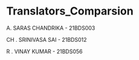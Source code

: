 # Translators_Comparsion

A. SARAS CHANDRIKA - 21BDS003

CH . SRINIVASA SAI - 21BDS012

R . VINAY KUMAR - 21BDS056
